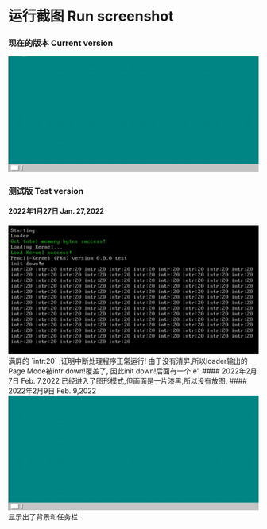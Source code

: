 # 运行截图 Run screenshot
### 现在的版本 Current version
<img src="test/22_2_9.jpg" />

### 测试版 Test version
#### 2022年1月27日 Jan. 27,2022
<img src="test/22_1_27.jpg" />
满屏的 `intr:20` ,证明中断处理程序正常运行!
由于没有清屏,所以loader输出的Page Mode被intr down!覆盖了,
因此init down!后面有一个'e'.
#### 2022年2月7日 Feb. 7,2022
已经进入了图形模式,但画面是一片漆黑,所以没有放图.
#### 2022年2月9日 Feb. 9,2022
<img src="test/22_2_9.jpg" />
显示出了背景和任务栏.
